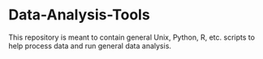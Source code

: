 # Data-Analysis-Tools


This repository is meant to contain general Unix, Python, R, etc. scripts to help process data and run general data analysis.




